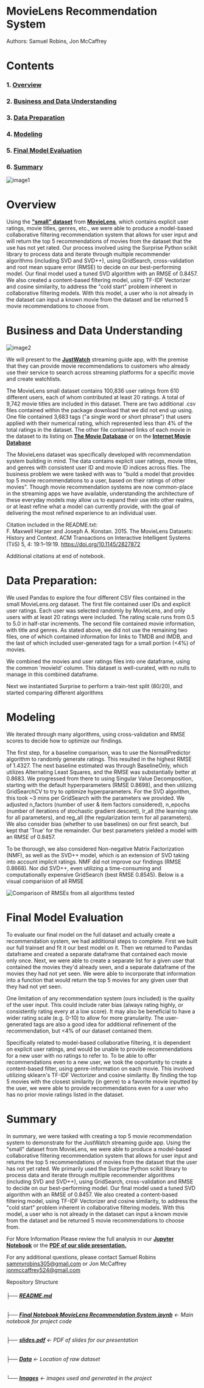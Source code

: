 # MovieLens Recommendation System

Authors: Samuel Robins, Jon McCaffrey

# Contents

### 1. [Overview](#overview)
### 2. [Business and Data Understanding](#bidness)
### 3. [Data Preparation](#dataprep)
### 4. [Modeling](#modeling)
### 5. [Final Model Evaluation](#final)
### 6. [Summary](#summary)

![image1](./images/movie_covers.jpg)

<a id='overview'></a>

# Overview

Using the __["small" dataset](https://grouplens.org/datasets/movielens/latest/)__ from __[MovieLens](https://movielens.org/)__, which contains explicit user ratings, movie titles, genres, etc., we were able to produce a model-based collaborative filtering recommendation system that allows for user input and will return the top 5 recommendations of movies from the dataset that the use has not yet rated.  Our process involved using the Surprise Python scikit library to process data and iterate through multiple recommender algorithms (including SVD and SVD++), using GridSearch, cross-validation and root mean square error (RMSE) to decide on our best-performing model.  Our final model used a tuned SVD algorithm with an RMSE of 0.8457.  We also created a content-based filtering model, using TF-IDF Vectorizer and cosine similarity, to address the "cold start" problem inherent in collaborative filtering models.  With this model, a user who is not already in the dataset can input a known movie from the dataset and be returned 5 movie recommendations to choose from.

<a id='bidness'></a>

# Business and Data Understanding

![image2](./images/just_watch_logo_resize.png)

We will present to the __[JustWatch](https://www.justwatch.com/)__ streaming guide app, with the premise that they can provide movie recommendations to customers who already use their service to search across streaming platforms for a specific movie and create watchlists.  

The MovieLens small dataset contains 100,836 user ratings from 610 different users, each of whom contributed at least 20 ratings.  A total of 9,742 movie titles are included in this dataset.  There are two additional .csv files contained within the package download that we did not end up using.  One file contained 3,683 tags ("a single word or short phrase") that users applied with their numerical rating, which represented less than 4% of the total ratings in the dataset.  The other file contained links of each movie in the dataset to its listing on __[The Movie Database](https://www.themoviedb.org/)__ or on the __[Internet Movie Database](https://www.imdb.com/)__

The MovieLens dataset was specifically developed with recommendation system building in mind.  The data contains explicit user ratings, movie titles, and genres with consistent user ID and movie ID indices across files.  The business problem we were tasked with was to "build a model that provides top 5 movie recommendations to a user, based on their ratings of other movies".  Though movie recommendation systems are now common-place in the streaming apps we have available, understanding the architecture of these everyday models may allow us to expand their use into other realms, or at least refine what a model can currently provide, with the goal of delivering the most refined experience to an individual user.  

Citation included in the README.txt:  
F. Maxwell Harper and Joseph A. Konstan. 2015. The MovieLens Datasets: History and Context. ACM Transactions on Interactive Intelligent Systems (TiiS) 5, 4: 19:1–19:19. <https://doi.org/10.1145/2827872>

Additional citations at end of notebook.

<a id='dataprep'></a>

# Data Preparation:

We used Pandas to explore the four different CSV files contained in the small MovieLens.org dataset.  The first file contained user IDs and explicit user ratings.  Each user was selected randomly by MovieLens, and only users with at least 20 ratings were included.  The rating scale runs from 0.5 to 5.0 in half-star increments.   The second file contained movie information, with title and genres.  As stated above, we did not use the remaining two files, one of which contained information for links to TMDB and IMDB, and the last of which included user-generated tags for a small portion (<4%) of movies.  

We combined the movies and user ratings files into one dataframe, using the common 'movieId' column.  This dataset is well-curated, with no nulls to manage in this combined dataframe.  

Next we instantiated Surprise to perform a train-test split (80/20), and started comparing different algorithms

<a id='modeling'></a>

# Modeling

We iterated through many algorithms, using cross-validation and RMSE scores to decide how to optimize our findings. 

The first step, for a baseline comparison, was to use the NormalPredictor algorithm to randomly generate ratings.  This resulted in the highest RMSE of 1.4327.  The next baseline estimated was through BaselineOnly, which utilizes Alternating Least Squares, and the RMSE was substantially better at 0.8683.  We progressed from there to using Singular Value Decomposition, starting with the default hyperparameters (RMSE 0.8698), and then utilizing GridSearchCV to try to optimize hyperparameters.  For the SVD algorithm, this took ~3 mins per GridSearch with the parameters we provided.  We adjusted n_factors (number of user & item factors considered), n_epochs (number of iterations of stochastic gradient descent), lr_all (the learning rate for all parameters), and reg_all (the regularization term for all parameters).  We also consider bias (whether to use baselines) on our first search, but kept that 'True' for the remainder.  Our best parameters yielded a model with an RMSE of 0.8457.  

To be thorough, we also considered Non-negative Matrix Factorization (NMF), as well as the SVD++ model, which is an extension of SVD taking into account implicit ratings.   NMF did not improve our findings (RMSE 0.8668).  Nor did SVD++, even utilizing a time-consuming and computationally expensive GridSearch (best RMSE 0.8545).   Below is a visual comparision of all RMSE

![Comparison of RMSEs from all algorithms tested](./images/suprise_models_bar.png)

<a id='final'></a>

# Final Model Evaluation

To evaluate our final model on the full dataset and actually create a recommendation system, we had additional steps to complete.  First we built our full trainset and fit it  our best model on it.  Then we returned to Pandas dataframe and created a separate dataframe that contained each movie only once.  Next, we were able to create a separate list for a given user that contained the movies they'd already seen, and a separate dataframe of the movies they had not yet seen.  We were able to incorporate that information into a function that would return the top 5 movies for any given user that they had not yet seen.  

One limitation of any recommendation system (ours included) is the quality of the user input.  This could include rater bias (always rating highly, or consistently rating every at a low score).  It may also be beneficial to have a wider rating scale (e.g. 0-10) to allow for more granularity.  The user-generated tags are also a good idea for additional refinement of the recommendation, but <4% of our dataset contained them.  

Specifically related to model-based collaborative filtering, it is dependent on explicit user ratings, and would be unable to provide recommendations for a new user with no ratings to refer to.  To be able to offer recommendations even to a new user, we took the ooportunity to create a content-based filter, using genre-information on each movie.  This involved utilizing sklearn's TF-IDF Vectorizer and cosine similarity.  By finding the top 5 movies with the closest similarity (in genre) to a favorite movie inputted by the user, we were able to provide recommendations even for a user who has no prior movie ratings listed in the dataset.  

<a id='summary'></a>

# Summary

In summary, we were tasked with creating a top 5 movie recommendation system to demonstrate for the JustWatch streaming guide app.  Using the "small" dataset from MovieLens, we were able to produce a model-based collaborative filtering recommendation system that allows for user input and returns the top 5 recommendations of movies from the dataset that the user has not yet rated. We primarily used the Surprise Python scikit library to process data and iterate through multiple recommender algorithms (including SVD and SVD++), using GridSearch, cross-validation and RMSE to decide on our best-performing model. Our final model used a tuned SVD algorithm with an RMSE of 0.8457. We also created a content-based filtering model, using TF-IDF Vectorizer and cosine similarity, to address the "cold start" problem inherent in collaborative filtering models. With this model, a user who is not already in the dataset can input a known movie from the dataset and be returned 5 movie recommendations to choose from.


For More Information
Please review the full analysis in our __[Jupyter Notebook](https://github.com/mccafj/MovieLens-Recommendation-System/blob/main/Final%20Notebook%20MovieLens%20Recommendation%20System.ipynb)__ or the __[PDF of our slide presentation.]()__

For any additional questions, please contact Samuel Robins sammyrobins305@gmail.com or Jon McCaffrey jonmccaffrey524@gmail.com

Repository Structure

###### ├── __[README.md](https://github.com/mccafj/MovieLens-Recommendation-System#readme)__
###### ├── __[Final Notebook MovieLens Recommendation System.ipynb](https://github.com/mccafj/MovieLens-Recommendation-System/blob/main/Final%20Notebook%20MovieLens%20Recommendation%20System.ipynb)__  <- Main notebook for project code
###### ├── __[slides.pdf]()__      <- PDF of slides for our presentation
###### ├── __[Data](https://github.com/mccafj/MovieLens-Recommendation-System/tree/main/data)__			                          <- Location of raw dataset
###### └── __[Images](https://github.com/mccafj/MovieLens-Recommendation-System/tree/main/images)__                              <- images used and generated in the project
